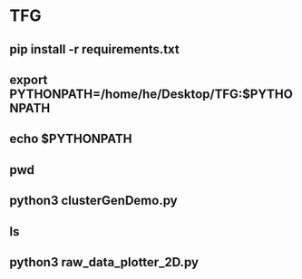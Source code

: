 # TFG


## pip install -r requirements.txt
 ## export PYTHONPATH=/home/he/Desktop/TFG:$PYTHONPATH 
  ## echo $PYTHONPATH  
  ## pwd 
 ## python3 clusterGenDemo.py  
 ## ls 
 ## python3 raw_data_plotter_2D.py  